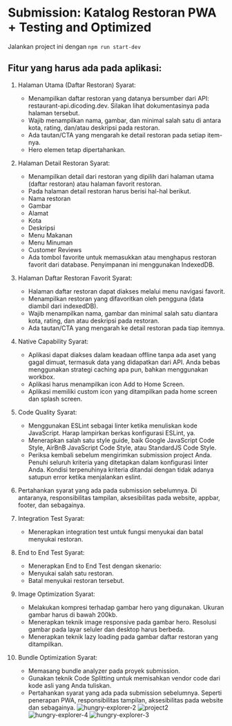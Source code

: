 # Submission: Katalog Restoran PWA + Testing and Optimized

Jalankan project ini dengan `npm run start-dev`

## Fitur yang harus ada pada aplikasi:

1. Halaman Utama (Daftar Restoran)
   Syarat:
   - Menampilkan daftar restoran yang datanya bersumber dari API: restaurant-api.dicoding.dev. Silakan lihat dokumentasinya pada halaman tersebut.
   - Wajib menampilkan nama, gambar, dan minimal salah satu di antara kota, rating, dan/atau deskripsi pada restoran.
   - Ada tautan/CTA yang mengarah ke detail restoran pada setiap item-nya.
   - Hero elemen tetap dipertahankan.
2. Halaman Detail Restoran
   Syarat:
   - Menampilkan detail dari restoran yang dipilih dari halaman utama (daftar restoran) atau halaman favorit restoran.
   - Pada halaman detail restoran harus berisi hal-hal berikut.
   - Nama restoran
   - Gambar
   - Alamat
   - Kota
   - Deskripsi
   - Menu Makanan
   - Menu Minuman
   - Customer Reviews
   - Ada tombol favorite untuk memasukkan atau menghapus restoran favorit dari database. Penyimpanan ini menggunakan IndexedDB.
3. Halaman Daftar Restoran Favorit
   Syarat:
   - Halaman daftar restoran dapat diakses melalui menu navigasi favorit.
   - Menampilkan restoran yang difavoritkan oleh pengguna (data diambil dari indexedDB).
   - Wajib menampilkan nama, gambar dan minimal salah satu diantara kota, rating, dan atau deskripsi pada restoran.
   - Ada tautan/CTA yang mengarah ke detail restoran pada tiap itemnya.
4. Native Capability
   Syarat:
   - Aplikasi dapat diakses dalam keadaan offline tanpa ada aset yang gagal dimuat, termasuk data yang didapatkan dari API. Anda bebas menggunakan strategi caching apa pun, bahkan menggunakan workbox.
   - Aplikasi harus menampilkan icon Add to Home Screen.
   - Aplikasi memiliki custom icon yang ditampilkan pada home screen dan splash screen.
5. Code Quality
   Syarat:

   - Menggunakan ESLint sebagai linter ketika menuliskan kode JavaScript. Harap lampirkan berkas konfigurasi ESLint, ya.
   - Menerapkan salah satu style guide, baik Google JavaScript Code Style, AirBnB JavaScript Code Style, atau StandardJS Code Style.
   - Periksa kembali sebelum mengirimkan submission project Anda. Penuhi seluruh kriteria yang ditetapkan dalam konfigurasi linter Anda. Kondisi terpenuhinya kriteria ditandai dengan tidak adanya satupun error ketika menjalankan eslint.

6. Pertahankan syarat yang ada pada submission sebelumnya. Di antaranya, responsibilitas tampilan, aksesibilitas pada website, appbar, footer, dan sebagainya.
7. Integration Test
   Syarat:
   - Menerapkan integration test untuk fungsi menyukai dan batal menyukai restoran.
8. End to End Test
   Syarat:
   - Menerapkan End to End Test dengan skenario:
   - Menyukai salah satu restoran.
   - Batal menyukai restoran tersebut.
9. Image Optimization
   Syarat:
   - Melakukan kompresi terhadap gambar hero yang digunakan. Ukuran gambar harus di bawah 200kb.
   - Menerapkan teknik image responsive pada gambar hero. Resolusi gambar pada layar seluler dan desktop harus berbeda.
   - Menerapkan teknik lazy loading pada gambar daftar restoran yang ditampilkan.
10. Bundle Optimization
    Syarat:
    - Memasang bundle analyzer pada proyek submission.
    - Gunakan teknik Code Splitting untuk memisahkan vendor code dari kode asli yang Anda tuliskan.
    - Pertahankan syarat yang ada pada submission sebelumnya. Seperti penerapan PWA, responsibilitas tampilan, aksesibilitas pada website dan sebagainya.
      ![hungry-explorer-2](https://github.com/meialbertzend/Submission-Katalog-Restoran-PWA-Testing-and-Optimized/assets/141926927/145e3178-fabe-46c0-a60a-225dc40c8fa5)
      ![project2](https://github.com/meialbertzend/Submission-Katalog-Restoran-PWA-Testing-and-Optimized/assets/141926927/a2661628-4b1a-42a5-aa89-4a67c186d6f3)
      ![hungry-explorer-4](https://github.com/meialbertzend/Submission-Katalog-Restoran-PWA-Testing-and-Optimized/assets/141926927/d8fd42f2-db57-465b-9aae-79c81ca7df21)
      ![hungry-explorer-3](https://github.com/meialbertzend/Submission-Katalog-Restoran-PWA-Testing-and-Optimized/assets/141926927/5d0ce147-8467-4e82-8046-836ef597fcc7)
